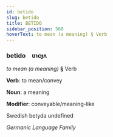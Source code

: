 ```yaml
---
id: betido
slug: betido
title: BETİDO
sidebar_position: 560
hoverText: to mean (a meaning) § Verb
---
```


### betido&emsp;<span kind="abugida">ʋɿcɟʌ</span>

*to mean (a meaning)* **§** Verb

**Verb**: to mean/convey

**Noun**: a meaning

**Modifier**: conveyable/meaning-like

Swedish betyda undefined

*Germanic Language Family*